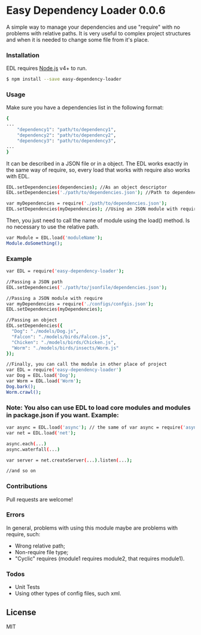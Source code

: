 ﻿
# Easy Dependency Loader 0.0.6

A simple way to manage your dependencies and use "require" with no problems with relative paths. It is very useful to complex project structures and when it is needed to change some file from it's place.

### Installation

EDL requires [Node.js](https://nodejs.org/) v4+ to run.

```sh
$ npm install --save easy-dependency-loader
```

### Usage

Make sure you have a dependencies list in the following format:

```sh
{
...
    "dependency1": "path/to/dependency1",
    "dependency2": "path/to/dependency2",
    "dependency3": "path/to/dependency3",
...
}
```

It can be described in a JSON file or in a object. The EDL works exactly in the same way of require, so, every load that works with require also works with EDL.

```sh
EDL.setDependencies(dependencies); //As an object descriptor
EDL.setDependencies('./path/to/dependencies.json'); //Path to dependencies file

var myDependencies = require('./path/to/dependencies.json');
EDL.setDependencies(myDependencies); //Using an JSON module with require
```
Then, you just need to call the name of module using the load() method. Is no necessary to use the relative path.

```sh
var Module = EDL.load('moduleName');
Module.doSomething();
```

### Example
```sh
var EDL = require('easy-dependency-loader');

//Passing a JSON path
EDL.setDependencies('./path/to/jsonfile/dependencies.json');

//Passing a JSON module with require
var myDependencies = require('./configs/confgis.json');
EDL.setDependencies(myDependencies);

//Passing an object
EDL.setDependencies({
  "Dog": "./models/Dog.js",
  "Falcon": "./models/birds/Falcon.js",
  "Chicken": "./models/birds/Chicken.js",
  "Worm": "./models/birds/insects/Worm.js"
});

//Finally, you can call the module in other place of project
var EDL = require('easy-dependency-loader')
var Dog = EDL.load('Dog');
var Worm = EDL.load('Worm');
Dog.bark(); 
Worm.crawl();
```

### Note: You also can use EDL to load core modules and modules in package.json if you want. Example:

```sh
var async = EDL.load('async'); // the same of var async = require('async');
var net = EDL.load('net');

async.each(...)
async.waterfall(...)

var server = net.createServer(...).listen(...);

//and so on

```

### Contributions
Pull requests are welcome!

### Errors
In general, problems with using this module maybe are problems with require, such:
 - Wrong relative path;
 - Non-require file type;
 - "Cyclic" requires (module1 requires module2, that requires module1).

### Todos
 - Unit Tests
 - Using other types of config files, such xml.

License
----
MIT
